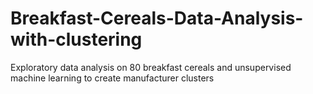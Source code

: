 # Breakfast-Cereals-Data-Analysis-with-clustering
Exploratory data analysis on 80 breakfast cereals and unsupervised machine learning to create manufacturer clusters
